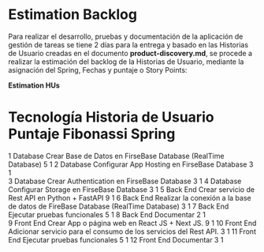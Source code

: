 # **Estimation Backlog**

Para realizar el desarrollo, pruebas y documentación de la aplicación de gestión de tareas se tiene 2 días para la entrega y basado en las Historias de Usuario creadas en el documento **product-discovery.md**, se procede a realizar la estimación del backlog de la Historias de Usuario, mediante la asignación del Spring, Fechas y puntaje o Story Points:


**Estimation HUs**

#	Tecnología	Historia de Usuario	                                                              Puntaje Fibonassi  Spring
1	Database	Crear Base de Datos en FirseBase Database (RealTime Database)	                  5                  1
2	Database	Configurar App Hosting en FirseBase Database	                                  3                  1  
3	Database	Crear Authentication en FirseBase Database	                                      3                  1
4	Database	Configurar Storage en FirseBase Database	                                      3                  1
5	Back End	Crear servicio de Rest API en Python + FastAPI	                                  9                  1
6	Back End	Realizar la conexión a la base de datos de FireBase Database (RealTime Database)  3                  1
7	Back End	Ejecutar pruebas funcionales	                                                  5                  1
8	Back End	Documentar	                                                                      2                  1  
9	Front End	Crear App o página web en React JS + Next JS.	                                  9                  1
10	Front End	Adicionar servicio para el consumo de los servicios del Rest API.                 3                  1
11	Front End	Ejecutar pruebas funcionales	                                                  5                  1
12	Front End	Documentar	                                                                      3                  1

